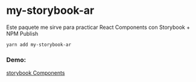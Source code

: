 # my-storybook-ar

Este paquete me sirve para practicar React Components con Storybook + NPM Publish

```
yarn add my-storybook-ar
```

### Demo:

[storybook Components](https://alejoorob.github.io/sb-components/)
